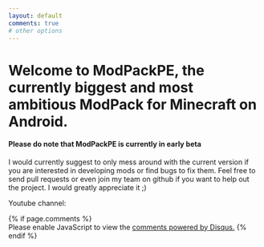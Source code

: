 ```yaml
---
layout: default
comments: true
# other options
---
```

# Welcome to ModPackPE, the currently biggest and most ambitious ModPack for Minecraft on Android. 
#### Please do note that ModPackPE is currently in early beta
I would currently suggest to only mess around with the current version if you are interested in developing mods or find bugs to fix them. Feel free to send pull requests or even join my team on github if you want to help out the project. I would greatly appreciate it ;)

Youtube channel:
<script src="https://apis.google.com/js/platform.js"></script>
<div class="g-ytsubscribe" data-channelid="UCBb-2-R55RxZYPXgk9fJ-pA" data-layout="default" data-count="hidden"></div>
{% if page.comments %}
<div id="disqus_thread"></div>
<script>

/**
*  RECOMMENDED CONFIGURATION VARIABLES: EDIT AND UNCOMMENT THE SECTION BELOW TO INSERT DYNAMIC VALUES FROM YOUR PLATFORM OR CMS.
*  LEARN WHY DEFINING THESE VARIABLES IS IMPORTANT: https://disqus.com/admin/universalcode/#configuration-variables*/
/*
var disqus_config = function () {
this.page.url = PAGE_URL;  // Replace PAGE_URL with your page's canonical URL variable
this.page.identifier = PAGE_IDENTIFIER; // Replace PAGE_IDENTIFIER with your page's unique identifier variable
};
*/
(function() { // DON'T EDIT BELOW THIS LINE
var d = document, s = d.createElement('script');
s.src = 'https://modpackpe.disqus.com/embed.js';
s.setAttribute('data-timestamp', +new Date());
(d.head || d.body).appendChild(s);
})();
</script>
<noscript>Please enable JavaScript to view the <a href="https://disqus.com/?ref_noscript">comments powered by Disqus.</a></noscript>
{% endif %}
